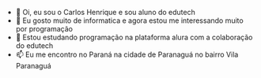 - 👋 Oi, eu sou o Carlos Henrique e sou aluno do edutech
- 👀 Eu gosto muito de informatica e agora estou me interessando muito por programação
- 🌱 Estou estudando programação na plataforma alura com a colaboração do edutech
- 📫 Eu me encontro no Paraná na cidade de Paranaguá no bairro Vila Paranaguá

<!---
Henri08/Henri08 is a ✨ special ✨ repository because its `README.md` (this file) appears on your GitHub profile.
You can click the Preview link to take a look at your changes.
--->
